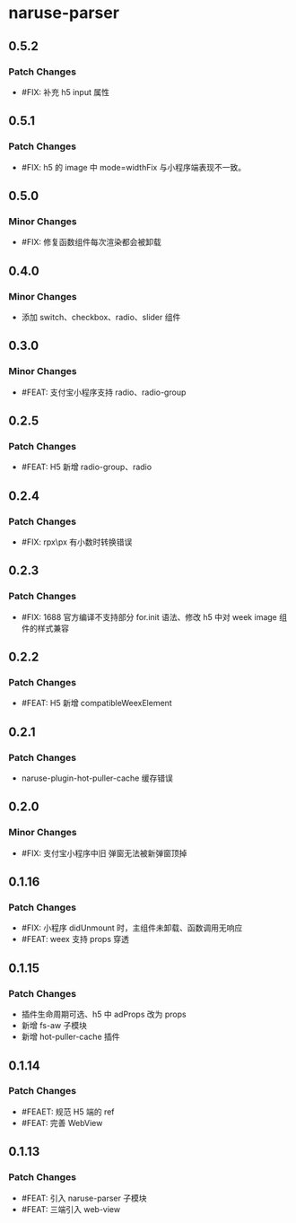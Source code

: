 # naruse-parser

## 0.5.2

### Patch Changes

- #FIX: 补充 h5 input 属性

## 0.5.1

### Patch Changes

- #FIX: h5 的 image 中 mode=widthFix 与小程序端表现不一致。

## 0.5.0

### Minor Changes

- #FIX: 修复函数组件每次渲染都会被卸载

## 0.4.0

### Minor Changes

- 添加 switch、checkbox、radio、slider 组件

## 0.3.0

### Minor Changes

- #FEAT: 支付宝小程序支持 radio、radio-group

## 0.2.5

### Patch Changes

- #FEAT: H5 新增 radio-group、radio

## 0.2.4

### Patch Changes

- #FIX: rpx\px 有小数时转换错误

## 0.2.3

### Patch Changes

- #FIX: 1688 官方编译不支持部分 for.init 语法、修改 h5 中对 week image 组件的样式兼容

## 0.2.2

### Patch Changes

- #FEAT: H5 新增 compatibleWeexElement

## 0.2.1

### Patch Changes

- naruse-plugin-hot-puller-cache 缓存错误

## 0.2.0

### Minor Changes

- #FIX: 支付宝小程序中旧 弹窗无法被新弹窗顶掉

## 0.1.16

### Patch Changes

- #FIX: 小程序 didUnmount 时，主组件未卸载、函数调用无响应
- #FEAT: weex 支持 props 穿透

## 0.1.15

### Patch Changes

- 插件生命周期可选、h5 中 adProps 改为 props
- 新增 fs-aw 子模块
- 新增 hot-puller-cache 插件

## 0.1.14

### Patch Changes

- #FEAET: 规范 H5 端的 ref
- #FEAT: 完善 WebView

## 0.1.13

### Patch Changes

- #FEAT: 引入 naruse-parser 子模块
- #FEAT: 三端引入 web-view
